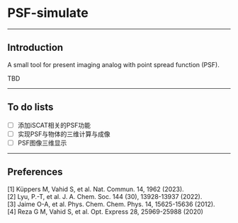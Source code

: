 # PSF-simulate

___
## Introduction
A small tool for present imaging analog with point spread function (PSF).  

TBD
___
## To do lists
-[ ] 添加iSCAT相关的PSF功能  
-[ ] 实现PSF与物体的三维计算与成像  
-[ ] PSF图像三维显示  
___
## Preferences
[1] Küppers M, Vahid S, et al. Nat. Commun. 14, 1962 (2023).   
[2] Lyu, P.-T, et al. J. A. Chem. Soc. 144 (30), 13928-13937 (2022).   
[3] Jaime O-A, et al. Phys. Chem. Chem. Phys. 14, 15625-15636 (2012).  
[4] Reza G M, Vahid S, et al. Opt. Express 28, 25969-25988 (2020)